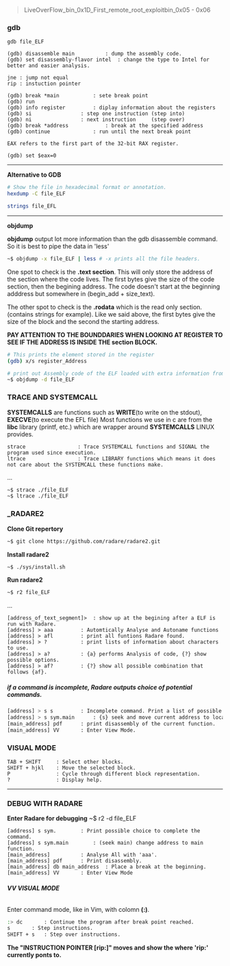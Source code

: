 > LiveOverFlow_bin_0x1D_First_remote_root_exploitbin_0x05 - 0x06

### __gdb__
```text
gdb file_ELF

(gdb) disassemble main			: dump the assembly code.
(gdb) set disassembly-flavor intel	: change the type to Intel for better and easier analysis.

jne : jump not equal
rip : instuction pointer

(gdb) break *main			: sete break point
(gdb) run
(gdb) info register			: diplay information about the registers
(gdb) si				: step one instruction (step into)
(gdb) ni				: next instruction     (step over)
(gdb) break *address			: break at the specified address
(gdb) continue				: run until the next break point

EAX refers to the first part of the 32-bit RAX register. 

(gdb) set $eax=0
```

___

**Alternative to GDB**

```bash
# Show the file in hexadecimal format or annotation.
hexdump -C file_ELF	

strings file_EFL
```
___

**objdump**

**objdump** output lot more information than the gdb disassemble command. So it is best to pipe the data in 'less'
```bash
~$ objdump -x file_ELF | less # -x prints all the file headers.
```

One spot to check is the **.text section**. This will only store the address of the section where the code lives.
The first bytes give the size of the code section, then the begining address.
The code doesn't start at the beginning adddress but somewhere in (begin_add + size_text).

The other spot to check is the **.rodata** which is the read only section. (contains strings for example).
Like we said above, the first bytes give the size of the block and the second the starting address.

**PAY ATTENTION TO THE BOUNDDARIES WHEN LOOKING AT REGISTER TO SEE IF THE ADDRESS IS INSIDE THE section BLOCK.**

```bash
# This prints the element stored in the register
(gdb) x/s register_Address

# print out Assembly code of the ELF loaded with extra information from the compiler (gcc)
~$ objdump -d file_ELF
```

### __TRACE AND SYSTEMCALL__

**SYSTEMCALLS** are functions such as **WRITE**(to write on the stdout), **EXECVE**(to execute the EFL file)
Most functions we use in c are from the **libc** library (printf, etc.) which are wrapper around **SYSTEMCALLS** LINUX provides.

```text
strace			       : Trace SYSTEMCALL functions and SIGNAL the program used since execution.
ltrace			       : Trace LIBRARY functions which means it does not care about the SYSTEMCALL these functions make.
```
...

```bash
~$ strace ./file_ELF
~$ ltrace ./file_ELF
```

### ___RADARE2__

**Clone Git repertory**
```bash
~$ git clone https://github.com/radare/radare2.git
```

**Install radare2**
```bash
~$ ./sys/install.sh
```

**Run radare2**
```bash
~$ r2 file_ELF
```
...

```text
[address_of_text_segment]>	: show up at the begining after a ELF is run with Radare.
[address] > aaa			: Automtically Analyse and Autoname functions
[address] > afl			: print all funtions Radare found.
[address] > ?			: print lists of information about characters to use. 
[address] > a?			: {a} performs Analysis of code, {?} show possible options.
[address] > af?			: {?} show all possible combination that follows {af}.
```
##### __if a command is incomplete, Radare outputs choice of potential commands.__

```bash
[address] > s s			: Incomplete command. Print a list of possible command.
[address] > s sym.main		: {s} seek and move current address to location of a function, {sym.main} function 'main'.
[main_address] pdf		: print disassembly of the current function.
[main_address] VV		: Enter View Mode.
```

### __VISUAL MODE__

```text
TAB + SHIFT		: Select other blocks.
SHIFT + hjkl	: Move the selected block.
P				: Cycle through different block representation.
?				: Display help.
```
___

### __DEBUG WITH RADARE__

**Enter Radare for debugging**
~$ r2 -d file_ELF

```text
[address] s sym.		: Print possible choice to complete the command.
[address] s sym.main		: (seek main) change address to main function.
[main_address]			: Analyse All with 'aaa'.
[main_address] pdf		: Print disassembly.
[main_address] db main_address 	: Place a break at the beginning.
[main_address] VV		: Enter View Mode
```

###### __VV VISUAL MODE__

Enter command mode, like in Vim, with colomn **(:)**.

```bash
:> dc 		: Continue the program after break point reached.
s		: Step instructions.
SHIFT + s	: Step over instructions.
```

**The "INSTRUCTION POINTER [rip:]" moves and show the where 'rip:' currently ponts to.**
